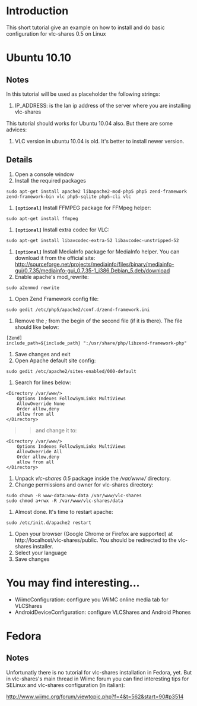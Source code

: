 # Introduction #

This short tutorial give an example on how to install and do basic configuration for vlc-shares 0.5 on Linux

# Ubuntu 10.10 #

## Notes ##
In this tutorial will be used as placeholder the following strings:
  1. IP\_ADDRESS: is the lan ip address of the server where you are installing vlc-shares

This tutorial should works for Ubuntu 10.04 also. But there are some advices:
  1. VLC version in ubuntu 10.04 is old. It's better to install newer version.

## Details ##

  1. Open a console window
  1. Install the required packages
```
sudo apt-get install apache2 libapache2-mod-php5 php5 zend-framework zend-framework-bin vlc php5-sqlite php5-cli vlc
```
  1. **`[optional]`** Install FFMPEG package for FFMpeg helper:
```
sudo apt-get install ffmpeg
```
  1. **`[optional]`** Install extra codec for VLC:
```
sudo apt-get install libavcodec-extra-52 libavcodec-unstripped-52
```
  1. **`[optional]`** Install MediaInfo package for MediaInfo helper. You can download it from the official site: http://sourceforge.net/projects/mediainfo/files/binary/mediainfo-gui/0.7.35/mediainfo-gui_0.7.35-1_i386.Debian_5.deb/download
  1. Enable apache's mod\_rewrite:
```
sudo a2enmod rewrite
```
  1. Open Zend Framework config file:
```
sudo gedit /etc/php5/apache2/conf.d/zend-framework.ini
```
  1. Remove the _;_ from the begin of the second file (if it is there). The file should like below:
```
[Zend]
include_path=${include_path} ":/usr/share/php/libzend-framework-php"
```
  1. Save changes and exit
  1. Open Apache default site config:
```
sudo gedit /etc/apache2/sites-enabled/000-default
```
  1. Search for lines below:
```
<Directory /var/www/>
	Options Indexes FollowSymLinks MultiViews
	AllowOverride None
	Order allow,deny
	allow from all
</Directory>
```
> > and change it to:
```
<Directory /var/www/>
	Options Indexes FollowSymLinks MultiViews
	AllowOverride All
	Order allow,deny
	allow from all
</Directory>
```
  1. Unpack _vlc-shares 0.5_ package inside the _/var/www/_ directory.
  1. Change permissions and owner for vlc-shares directory:
```
sudo chown -R www-data:www-data /var/www/vlc-shares
sudo chmod a+rwx -R /var/www/vlc-shares/data
```
  1. Almost done. It's time to restart apache:
```
sudo /etc/init.d/apache2 restart
```
  1. Open your browser (Google Chrome or Firefox are supported) at http://localhost/vlc-shares/public. You should be redirected to the vlc-shares installer.
  1. Select your language
  1. Save changes


# You may find interesting... #

  * WiimcConfiguration: configure you WiiMC online media tab for VLCShares
  * AndroidDeviceConfiguration: configure VLCShares and Android Phones


# Fedora #

## Notes ##
Unfortunatly there is no tutorial for vlc-shares installation in Fedora, yet. But in vlc-shares's main thread in Wiimc forum you can find interesting tips for SELinux and vlc-shares configuration (in italian):

http://www.wiimc.org/forum/viewtopic.php?f=4&t=562&start=90#p3514